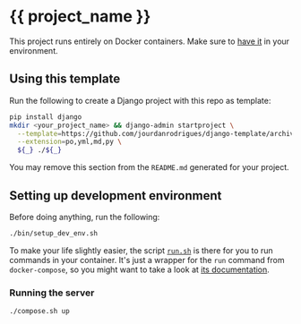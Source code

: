 # {{ project_name }}

This project runs entirely on Docker containers. Make sure to [have it][docker-download] in your environment.

## Using this template

Run the following to create a Django project with this repo as template:

```bash
pip install django
mkdir <your_project_name> && django-admin startproject \
  --template=https://github.com/jourdanrodrigues/django-template/archive/master.zip \
  --extension=po,yml,md,py \
  ${_} ./${_}
```

You may remove this section from the `README.md` generated for your project.  

## Setting up development environment

Before doing anything, run the following:

```bash
./bin/setup_dev_env.sh
```

To make your life slightly easier, the script [`run.sh`](run.sh) is there for you to run commands in your container.
It's just a wrapper for the `run` command from `docker-compose`, so you might want to take a look at
[its documentation][docker-compose-run].

### Running the server

```bash
./compose.sh up
```

[docker-download]: https://www.docker.com/community-edition#/download
[docker-compose-run]: https://docs.docker.com/compose/reference/run/
